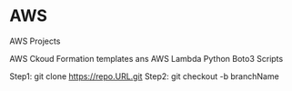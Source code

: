 # AWS
AWS Projects

AWS Ckoud Formation templates ans AWS Lambda Python Boto3 Scripts

Step1: git clone https://repo.URL.git
Step2: git checkout -b branchName
